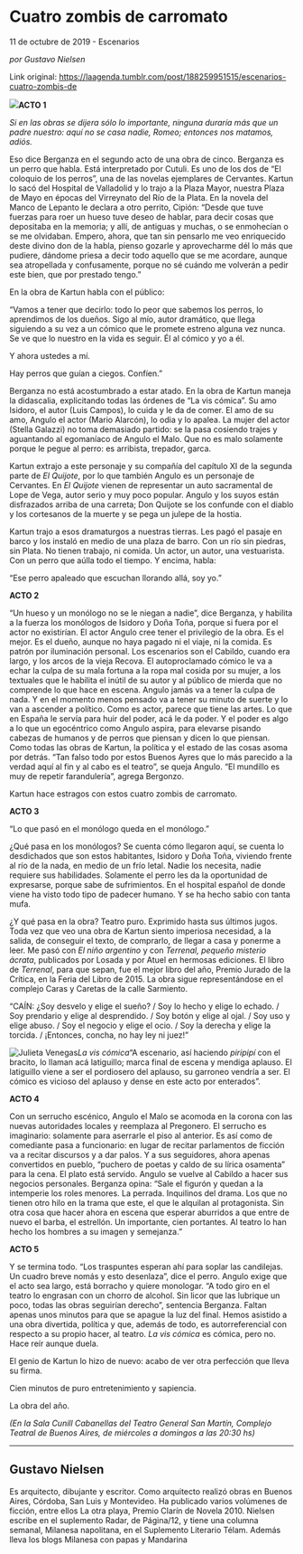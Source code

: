 # Cuatro zombis de carromato



11 de octubre de 2019 - Escenarios

_por Gustavo Nielsen_

Link original: https://laagenda.tumblr.com/post/188259951515/escenarios-cuatro-zombis-de

![](https://64.media.tumblr.com/cbc879735c7d60bf49bc65e90f94255d/d3a8cf19ece28131-cf/s500x750/c8e5fa301f45b95d10d2c8e97f27d299b077b35c.jpg)**ACTO 1**

*Si en las
obras se dijera sólo lo importante, ninguna duraría más que un
padre nuestro: aquí no se casa nadie, Romeo; entonces nos matamos,
adiós.*

Eso dice Berganza en
el segundo acto de una obra de cinco. Berganza es un perro que habla.
Está interpretado por Cutuli. Es uno de los dos de “El coloquio de
los perros”, una de las novelas ejemplares de Cervantes. Kartun lo
sacó del Hospital de Valladolid y lo trajo a la Plaza Mayor, nuestra
Plaza de Mayo en épocas del Virreynato del Río de la Plata. En la
novela del Manco de Lepanto le declara a otro perrito, Cipión:
“Desde que tuve fuerzas para roer un hueso tuve deseo de hablar,
para decir cosas que depositaba en la memoria; y allí, de antiguas y
muchas, o se enmohecían o se me olvidaban. Empero, ahora, que tan
sin pensarlo me veo enriquecido deste divino don de la habla, pienso
gozarle y aprovecharme dél lo más que pudiere, dándome priesa a
decir todo aquello que se me acordare, aunque sea atropellada y
confusamente, porque no sé cuándo me volverán a pedir este bien,
que por prestado tengo.” 

En la obra de Kartun habla con el público:

 “Vamos a tener
que decirlo: todo lo peor que sabemos los perros, lo aprendimos de
los dueños. Sigo al mío, autor dramático, que llega siguiendo a su
vez a un cómico que le promete estreno alguna vez nunca. Se ve que
lo nuestro en la vida es seguir. Él al cómico y yo a él. 


Y ahora ustedes a
mí.

Hay perros que guían
a ciegos. Confíen.”

Berganza no está
acostumbrado a estar atado. En la obra de Kartun maneja la
didascalia, explicitando todas las órdenes de “La vis cómica”.
Su amo Isidoro, el autor (Luis Campos), lo cuida y le da de comer. El
amo de su amo, Angulo el actor (Mario Alarcón), lo odia y lo apalea.
La mujer del actor (Stella Galazzi) no toma demasiado partido: se la
pasa cosiendo trajes y aguantando al egomaníaco de Angulo el Malo.
Que no es malo solamente porque le pegue al perro: es arribista,
trepador, garca. 


Kartun extrajo a
este personaje y su compañía del capítulo XI de la segunda parte
de *El Quijote*, por lo que también Angulo es un personaje de
Cervantes. En *El Quijote* vienen de representar un auto sacramental de
Lope de Vega, autor serio y muy poco popular. Angulo y los suyos
están disfrazados arriba de una carreta; Don Quijote se los confunde
con el diablo y los cortesanos de la muerte y se pega un julepe de la
hostia. 


Kartun trajo a esos
dramaturgos a nuestras tierras. Les pagó el pasaje en barco y los
instaló en medio de una plaza de barro. Con un río sin piedras, sin
Plata. No tienen trabajo, ni comida. Un actor, un autor, una
vestuarista. Con un perro que aúlla todo el tiempo. Y encima, habla:

“Ese perro
apaleado que escuchan llorando allá, soy yo.”

**ACTO 2**

“Un hueso y un
monólogo no se le niegan a nadie”, dice Berganza, y habilita a la
fuerza los monólogos de Isidoro y Doña Toña, porque si fuera por
el actor no existirían. El actor Angulo cree tener el privilegio de
la obra. Es el mejor. Es el dueño, aunque no haya pagado ni el
viaje, ni la comida. Es patrón por iluminación personal. Los
escenarios son el Cabildo, cuando era largo, y los arcos de la vieja
Recova. El autoproclamado cómico le va a echar la culpa de su mala
fortuna a la ropa mal cosida por su mujer, a los textuales que le
habilita el inútil de su autor y al público de mierda que no
comprende lo que hace en escena. Angulo jamás va a tener la culpa de
nada. Y en el momento menos pensado va a tener su minuto de suerte y
lo van a ascender a político. Como es actor, parece que tiene las
artes. Lo que en España le servía para huir del poder, acá le da
poder. Y el poder es algo a lo que un egocéntrico como Angulo
aspira, para elevarse pisando cabezas de humanos y de perros que
piensan y dicen lo que piensan. Como todas las obras de Kartun, la
política y el estado de las cosas asoma por detrás. “Tan falso
todo por estos Buenos Ayres que lo más parecido a la verdad aquí al
fin y al cabo es el teatro”, se queja Angulo. “El mundillo es muy
de repetir farandulería”, agrega Bergonzo.

Kartun hace
estragos con estos cuatro zombis de carromato.

**ACTO 3**

“Lo que pasó
en el monólogo queda en el monólogo.”

¿Qué pasa en
los monólogos? Se cuenta cómo llegaron aquí, se cuenta lo
desdichados que son estos habitantes, Isidoro y Doña Toña, viviendo
frente al río de la nada, en medio de un frío letal. Nadie los
necesita, nadie requiere sus habilidades. Solamente el perro les da
la oportunidad de expresarse, porque sabe de sufrimientos. En el
hospital español de donde viene ha visto todo tipo de padecer
humano. Y se ha hecho sabio con tanta mufa.

¿Y qué pasa en
la obra? Teatro puro. Exprimido hasta sus últimos jugos. Toda vez
que veo una obra de Kartun siento imperiosa necesidad, a la salida,
de conseguir el texto, de comprarlo, de llegar a casa y ponerme a
leer. Me pasó con *El niño argentino* y con *Terrenal,
pequeño misterio ácrata*, publicados por Losada y por Atuel en
hermosas ediciones. El libro de *Terrenal*, para que sepan, fue
el mejor libro del año, Premio Jurado de la Crítica, en la Feria
del Libro de 2015. La obra sigue representándose en el complejo
Caras y Caretas de la calle Sarmiento.

“CAÍN: ¿Soy
desvelo y elige el sueño? / Soy lo hecho y elige lo echado. / Soy
prendario y elige al desprendido. / Soy botón y elige al ojal. / Soy
uso y elige abuso. / Soy el negocio y elige el ocio. / Soy la derecha
y elige la torcida. / ¡Entonces, concha, no hay ley ni juez!”

![Julieta Venegas](https://64.media.tumblr.com/9179b82621b488ed479de8c967c34135/d3a8cf19ece28131-5d/s250x400/05a70b74ce77fbc8d28a56b3cee7addc0825bf78.jpg)*La vis
cómica*“A escenario,
así haciendo *piripipí* con el bracito, lo llaman acá
latiguillo; marca final de escena y mendiga aplauso. El latiguillo
viene a ser el pordiosero del aplauso, su garroneo vendría a ser. El
cómico es vicioso del aplauso y dense en este acto por enterados”.

**ACTO 4**


Con un serrucho escénico, Angulo el Malo se acomoda en la corona con
las nuevas autoridades locales y reemplaza al Pregonero. El serrucho
es imaginario: solamente para aserrarle el piso al anterior. Es así
como de comediante pasa a funcionario: en lugar de recitar
parlamentos de ficción va a recitar discursos y a dar palos. Y a sus
seguidores, ahora apenas convertidos en pueblo, “puchero de poetas
y caldo de su lírica osamenta” para la cena. El plato está
servido. Angulo se vuelve al Cabildo a hacer sus negocios personales.
Berganza opina: “Sale el figurón y quedan a la intemperie los
roles menores. La perrada. Inquilinos del drama. Los que no tienen
otro hilo en la trama que este, el que le alquilan al protagonista.
Sin otra cosa que hacer ahora en escena que esperar aburridos a que
entre de nuevo el barba, el estrellón. Un importante, cien
portantes. Al teatro lo han hecho los hombres a su imagen y
semejanza.”

**ACTO 5**

Y se termina
todo. “Los traspuntes esperan ahí para soplar las candilejas. Un
cuadro breve nomás y esto desenlaza”, dice el perro. Angulo exige
que el acto sea largo, está borracho y quiere monologar. “A todo
giro en el teatro lo engrasan con un chorro de alcohol. Sin licor que
las lubrique un poco, todas las obras seguirían derecho”,
sentencia Berganza.  Faltan apenas unos minutos para que se apague la
luz del final. Hemos asistido a una obra divertida, política y que,
además de todo, es autorreferencial con respecto a su propio hacer,
al teatro. *La vis cómica* es cómica, pero no. Hace reír
aunque duela. 


El genio de
Kartun lo hizo de nuevo: acabo de ver otra perfección que lleva su
firma. 


Cien minutos de
puro entretenimiento y sapiencia. 


La obra del año.

*(En la Sala
Cunill Cabanellas del Teatro General San Martín, Complejo Teatral de
Buenos Aires, de miércoles a domingos a las 20:30 hs)*



---

 Gustavo Nielsen
----------------

 Es arquitecto, dibujante y escritor. Como arquitecto realizó obras en Buenos Aires, Córdoba, San Luis y Montevideo. Ha publicado varios volúmenes de ficción, entre ellos La otra playa, Premio Clarín de Novela 2010. Nielsen escribe en el suplemento Radar, de Página/12, y tiene una columna semanal, Milanesa napolitana, en el Suplemento Literario Télam. Además lleva los blogs Milanesa con papas y Mandarina 

